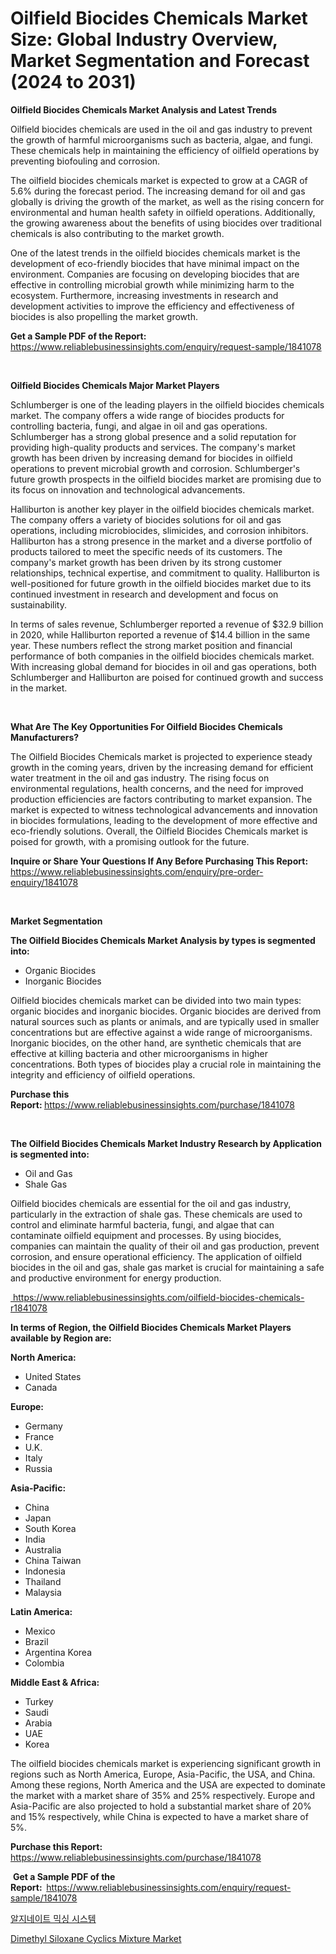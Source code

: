 <p><h1>Oilfield Biocides Chemicals Market Size: Global Industry Overview, Market Segmentation and Forecast (2024 to 2031)</h1></p><p><strong>Oilfield Biocides Chemicals Market Analysis and Latest Trends</strong></p>
<p><p>Oilfield biocides chemicals are used in the oil and gas industry to prevent the growth of harmful microorganisms such as bacteria, algae, and fungi. These chemicals help in maintaining the efficiency of oilfield operations by preventing biofouling and corrosion.</p><p>The oilfield biocides chemicals market is expected to grow at a CAGR of 5.6% during the forecast period. The increasing demand for oil and gas globally is driving the growth of the market, as well as the rising concern for environmental and human health safety in oilfield operations. Additionally, the growing awareness about the benefits of using biocides over traditional chemicals is also contributing to the market growth.</p><p>One of the latest trends in the oilfield biocides chemicals market is the development of eco-friendly biocides that have minimal impact on the environment. Companies are focusing on developing biocides that are effective in controlling microbial growth while minimizing harm to the ecosystem. Furthermore, increasing investments in research and development activities to improve the efficiency and effectiveness of biocides is also propelling the market growth.</p></p>
<p><strong>Get a Sample PDF of the Report:&nbsp;</strong> <a href="https://www.reliablebusinessinsights.com/enquiry/request-sample/1841078">https://www.reliablebusinessinsights.com/enquiry/request-sample/1841078</a></p>
<p>&nbsp;</p>
<p><strong>Oilfield Biocides Chemicals Major Market Players</strong></p>
<p><p>Schlumberger is one of the leading players in the oilfield biocides chemicals market. The company offers a wide range of biocides products for controlling bacteria, fungi, and algae in oil and gas operations. Schlumberger has a strong global presence and a solid reputation for providing high-quality products and services. The company's market growth has been driven by increasing demand for biocides in oilfield operations to prevent microbial growth and corrosion. Schlumberger's future growth prospects in the oilfield biocides market are promising due to its focus on innovation and technological advancements.</p><p>Halliburton is another key player in the oilfield biocides chemicals market. The company offers a variety of biocides solutions for oil and gas operations, including microbiocides, slimicides, and corrosion inhibitors. Halliburton has a strong presence in the market and a diverse portfolio of products tailored to meet the specific needs of its customers. The company's market growth has been driven by its strong customer relationships, technical expertise, and commitment to quality. Halliburton is well-positioned for future growth in the oilfield biocides market due to its continued investment in research and development and focus on sustainability.</p><p>In terms of sales revenue, Schlumberger reported a revenue of $32.9 billion in 2020, while Halliburton reported a revenue of $14.4 billion in the same year. These numbers reflect the strong market position and financial performance of both companies in the oilfield biocides chemicals market. With increasing global demand for biocides in oil and gas operations, both Schlumberger and Halliburton are poised for continued growth and success in the market.</p></p>
<p>&nbsp;</p>
<p><strong>What Are The Key Opportunities For Oilfield Biocides Chemicals Manufacturers?</strong></p>
<p><p>The Oilfield Biocides Chemicals market is projected to experience steady growth in the coming years, driven by the increasing demand for efficient water treatment in the oil and gas industry. The rising focus on environmental regulations, health concerns, and the need for improved production efficiencies are factors contributing to market expansion. The market is expected to witness technological advancements and innovation in biocides formulations, leading to the development of more effective and eco-friendly solutions. Overall, the Oilfield Biocides Chemicals market is poised for growth, with a promising outlook for the future.</p></p>
<p><strong>Inquire or Share Your Questions If Any Before Purchasing This Report:</strong> <a href="https://www.reliablebusinessinsights.com/enquiry/pre-order-enquiry/1841078">https://www.reliablebusinessinsights.com/enquiry/pre-order-enquiry/1841078</a></p>
<p>&nbsp;</p>
<p><strong>Market Segmentation</strong></p>
<p><strong>The Oilfield Biocides Chemicals Market Analysis by types is segmented into:</strong></p>
<p><ul><li>Organic Biocides</li><li>Inorganic Biocides</li></ul></p>
<p><p>Oilfield biocides chemicals market can be divided into two main types: organic biocides and inorganic biocides. Organic biocides are derived from natural sources such as plants or animals, and are typically used in smaller concentrations but are effective against a wide range of microorganisms. Inorganic biocides, on the other hand, are synthetic chemicals that are effective at killing bacteria and other microorganisms in higher concentrations. Both types of biocides play a crucial role in maintaining the integrity and efficiency of oilfield operations.</p></p>
<p><strong>Purchase this Report:&nbsp;</strong><a href="https://www.reliablebusinessinsights.com/purchase/1841078">https://www.reliablebusinessinsights.com/purchase/1841078</a></p>
<p>&nbsp;</p>
<p><strong>The Oilfield Biocides Chemicals Market Industry Research by Application is segmented into:</strong></p>
<p><ul><li>Oil and Gas</li><li>Shale Gas</li></ul></p>
<p><p>Oilfield biocides chemicals are essential for the oil and gas industry, particularly in the extraction of shale gas. These chemicals are used to control and eliminate harmful bacteria, fungi, and algae that can contaminate oilfield equipment and processes. By using biocides, companies can maintain the quality of their oil and gas production, prevent corrosion, and ensure operational efficiency. The application of oilfield biocides in the oil and gas, shale gas market is crucial for maintaining a safe and productive environment for energy production.</p></p>
<p><a href="https://www.reliablebusinessinsights.com/oilfield-biocides-chemicals-r1841078">&nbsp;https://www.reliablebusinessinsights.com/oilfield-biocides-chemicals-r1841078</a></p>
<p><strong>In terms of Region, the Oilfield Biocides Chemicals Market Players available by Region are:</strong></p>
<p>
    <p> <strong> North America: </strong>
        <ul>
            <li>United States</li>
            <li>Canada</li>
        </ul>
        </p> 
    <p> <strong> Europe: </strong>
        <ul>
            <li>Germany</li>
            <li>France</li>
            <li>U.K.</li>
            <li>Italy</li>
            <li>Russia</li>
        </ul>
        </p> 
    <p> <strong> Asia-Pacific: </strong>
        <ul>
            <li>China</li>
            <li>Japan</li>
            <li>South Korea</li>
            <li>India</li>
            <li>Australia</li>
            <li>China Taiwan</li>
            <li>Indonesia</li>
            <li>Thailand</li>
            <li>Malaysia</li>
        </ul>
        </p> 
    <p> <strong> Latin America: </strong>
        <ul>
            <li>Mexico</li>
            <li>Brazil</li>
            <li>Argentina Korea</li>
            <li>Colombia</li>
        </ul>
        </p> 
    <p> <strong> Middle East & Africa: </strong>
        <ul>
            <li>Turkey</li>
            <li>Saudi</li>
            <li>Arabia</li>
            <li>UAE</li>
            <li>Korea</li>
        </ul>
    </p>
    </p>
<p><p>The oilfield biocides chemicals market is experiencing significant growth in regions such as North America, Europe, Asia-Pacific, the USA, and China. Among these regions, North America and the USA are expected to dominate the market with a market share of 35% and 25% respectively. Europe and Asia-Pacific are also projected to hold a substantial market share of 20% and 15% respectively, while China is expected to have a market share of 5%.</p></p>
<p><strong>Purchase this Report: </strong><a href="https://www.reliablebusinessinsights.com/purchase/1841078">https://www.reliablebusinessinsights.com/purchase/1841078</a></p>
<p>&nbsp;<strong>Get a Sample PDF of the Report:&nbsp;&nbsp;</strong><a href="https://www.reliablebusinessinsights.com/enquiry/request-sample/1841078">https://www.reliablebusinessinsights.com/enquiry/request-sample/1841078</a></p>
<p><strong></strong></p>
<p><p><a href="https://github.com/vss5505pa7z1p/Market-Research-Report-List-2/blob/main/2366984144393.md">알지네이트 믹싱 시스템</a></p><p><a href="https://github.com/brenzgnarento/Market-Research-Report-List-3/blob/main/dimethyl-siloxane-cyclics-mixture-market.md">Dimethyl Siloxane Cyclics Mixture Market</a></p></p>